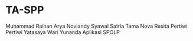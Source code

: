 # TA-SPP
Muhammad Raihan Arya
Noviandy Syawal
Satria Tama
Nova Resita Pertiwi
Pertiwi
Yatasaya Wari Yunanda
Aplikasi SPOLP
